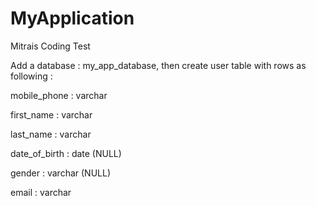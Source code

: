 # MyApplication
Mitrais Coding Test

Add a database : my_app_database, then create user table with rows as following :

mobile_phone  : varchar

first_name    : varchar

last_name     : varchar

date_of_birth : date (NULL)

gender        : varchar (NULL)

email         : varchar
